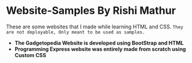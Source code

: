 # Website-Samples By Rishi Mathur

These are some websites that I made while learning HTML and CSS. 
`They are not deployable, Only meant to be used as samples.`
- __The Gadgetopedia Website is developed using BootStrap and HTML__
- __Programming Express website was entirely made from scratch using Custom CSS__
